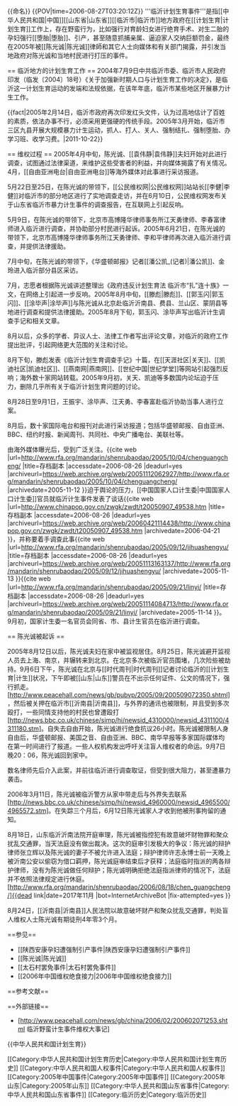 {{命名}}
{{POV|time=2006-08-27T03:20:12Z}}
'''临沂计划生育事件'''是指[[中华人民共和国|中国]][[山东省|山东省]][[临沂市|临沂市]]地方政府在[[计划生育|计划生育]]工作上，存在野蛮行为，比如强行对育龄妇女进行绝育手术、对生二胎的孕妇强行[[堕胎|堕胎]]、引产，甚至随意抓捕亲属、逼迫家人交纳巨额罚金，最终在2005年被[[陈光诚|陈光诚]]律師和其它人士向媒体和有关部门揭露，并引发当地政府对陈光诚和当地村民进行打压的事件。

== 临沂地方的计划生育工作 ==
2004年7月9日中共临沂市委、临沂市人民政府印发（临发〔2004〕18号）《关于加强新时期人口与计划生育工作的决定》，是临沂这一计划生育运动的发端和法规依据，在该年年底，临沂市某些地区开展暴力计生工作。

{{fact|2005年2月14日，临沂市政府再次印发红头文件，认为过高地估计了百姓的素质，依法办事不行，必须采用更强硬的传统手段。2005年3月开始，临沂市三区九县开展大规模暴力计生运动，抓人、打人、关人、强制结扎、强制堕胎、办学习班、收学习费。|2011-10-22}}

== 维权过程 ==
2005年4月中旬，陈光诚、[[袁伟静|袁伟静]]夫妇开始对此进行调查，试图通过法律渠道，来维护这些受害者的利益，并向媒体揭露了有关情况。4月，[[自由亚洲电台|自由亚洲电台]]等海外媒体对此事进行采访报道。
   
5月22日至25日，在陈光诚的带领下，[[公民维权网|公民维权网]]站站长[[李健|李健]]对临沂市的部分地区进行了实地调查走访，并在6月10日，公民维权网发布关于山东省临沂市暴力计生事件的调查报告，在互联网上引起反响。
   
5月9日，在陈光诚的带领下，北京市高博隆华律师事务所江天勇律师、李春富律师进入临沂进行调查，并协助部分村民进行起诉。2005年6月21日，在陈光诚的带领下，北京市高博隆华律师事务所江天勇律师、李和平律师再次进入临沂进行调查，并提供法律援助。
   
7月中旬，在陈光诚的带领下，《华盛顿邮报》记者[[潘公凯_(记者)|潘公凯]]、金玲进入临沂部分县区采访。
   
7月，志愿者根据陈光诚讲述整理出《政府违反计划生育法 临沂市“扎”连十族》一文，在网络上引起进一步反响。2005年8月中旬，[[滕彪|滕彪]]、[[郭玉闪|郭玉闪]]、[[涂毕声|涂毕声]]与陈光诚从北京赴临沂沂南县、费县、兰山区、蒙阴县等地进行调查和提供法律援助。2005年8月下旬，郭玉闪、涂毕声写出临沂计生调查手记和相关文章。
   
8月以后，众多的学者、异议人士、法律工作者写出评论文章，对临沂的政府工作提出批评，引起网络更大范围的关注和讨论。

8月下旬，滕彪发表《临沂计划生育调查手记》十篇，在[[天涯社区|关天]]、[[凯迪社区|凯迪社区]]、[[燕南网|燕南网]]、[[世纪中国|世纪学堂]]等网站引起强烈反响；海外数十家网站转载。2005年9月初，关天、凯迪等多数国内论坛迫于压力，删除几乎所有关于临沂计划生育问题的讨论。

8月28日至9月1日，王振宇、涂毕声、江天勇、李春富赴临沂协助当事人进行立案。
   
8月后，数十家国际电台和报刊对此进行采访报道；包括华盛顿邮报、自由亚洲、BBC、纽约时报、新闻周刊、共同社、中央广播电台、美联社等。

由海外媒体曝光后，受到广泛关注。<ref>{{cite web |url=http://www.rfa.org/mandarin/shenrubaodao/2005/10/04/chenguangcheng/ |title=存档副本 |accessdate=2006-08-26 |deadurl=yes |archiveurl=https://web.archive.org/web/20051112062927/http://www.rfa.org/mandarin/shenrubaodao/2005/10/04/chenguangcheng/ |archivedate=2005-11-12 }}</ref>迫于舆论的压力，[[中国国家人口计生委|中国国家人口计生委]]官员就临沂计生事件发表了谈话<ref>{{cite web |url=http://www.chinapop.gov.cn/zwgk/zwdt/t20050907_49538.htm |title=存档副本 |accessdate=2006-08-26 |deadurl=yes |archiveurl=https://web.archive.org/web/20060421114438/http://www.chinapop.gov.cn/zwgk/zwdt/t20050907_49538.htm |archivedate=2006-04-21 }}</ref>，并称要着手调查此事<ref>{{cite web |url=http://www.rfa.org/mandarin/shenrubaodao/2005/09/12/jihuashengyu/ |title=存档副本 |accessdate=2006-08-26 |deadurl=yes |archiveurl=https://web.archive.org/web/20051113163137/http://www.rfa.org/mandarin/shenrubaodao/2005/09/12/jihuashengyu/ |archivedate=2005-11-13 }}</ref><ref>{{cite web |url=http://www.rfa.org/mandarin/shenrubaodao/2005/09/21/linyi/ |title=存档副本 |accessdate=2006-08-26 |deadurl=yes |archiveurl=https://web.archive.org/web/20051114084713/http://www.rfa.org/mandarin/shenrubaodao/2005/09/21/linyi/ |archivedate=2005-11-14 }}</ref>。
9月初，国家计生委一名官员会同省、市、县计生官员在临沂进行调查。

== 陈光诚被起诉 ==

2005年8月12日以后，陈光诚夫妇在家中被监视居住。8月25日，陈光诚避开监视人员去上海、南京，并辗转来到北京。在北京多次被临沂官员围堵，几次险些被劫持。9月6日下午，陈光诚在北京与[[时代周刊|时代周刊]]记者讨论临沂的[[计划生育|计生]]状况，下午即被[[山东|山东]]警员在不出示任何证件、公文的情况下，强行抓走。<ref>[http://www.peacehall.com/news/gb/pubvp/2005/09/200509072350.shtml]</ref>，然后被关押在临沂市[[沂南县|沂南县]]，与外界的通讯也被限制，并且受到多次殴打，一些同情支持他的村民也曾遭殴打<ref>[http://news.bbc.co.uk/chinese/simp/hi/newsid_4310000/newsid_4311100/4311180.stm]</ref>。自失去自由开始，陈光诚进行绝食抗议26小时。陈光诚被限制人身自由后，华盛顿邮报、美国之音、自由亚洲、BBC、南华早报等多家国际媒体均在第一时间进行了报道。一些人权机构发出呼吁关注盲人维权者的命运。9月7日晚20：06，陈光诚回到家中。

数名律师先后介入此案，并前往临沂进行调查取证，但受到很大阻力，甚至遭暴力袭击。

2006年3月11日，陈光诚被临沂警方从家中带走后与外界失去联系<ref>[http://news.bbc.co.uk/chinese/simp/hi/newsid_4960000/newsid_4965500/4965572.stm]</ref>。在失踪三个月后，6月12日陈光诚家人才收到他被刑事拘留的通知。

8月18日，山东临沂沂南法院开庭审理，陈光诚被指控犯有故意破坏财物罪和聚众扰乱交通罪，当天法庭没有做出裁决。这次的庭审引发极大的争议：陈光诚的辩护律师张立辉以及陈光诚的妻子不被允许进入法庭；辩护律师许志永博士前一天晚上被沂南公安以偷窃为借口羁押，陈光诚庭审结束后才获释；法庭临时指派的两各辩护律师，没有为陈光诚做任何辩护；陈光诚明确拒绝法庭指派律师的情况下，法庭并不依照法律规定进行休庭。<ref>[http://www.rfa.org/mandarin/shenrubaodao/2006/08/18/chen_guangcheng/]{{dead link|date=2017年11月 |bot=InternetArchiveBot |fix-attempted=yes }}</ref>

8月24日，[[沂南县|沂南县]]人民法院以故意破坏财产和聚众扰乱交通罪，判处盲人维权人士陈光诚有期徒刑4年零3个月。

==参见==
* [[陕西安康孕妇遭强制引产事件|陕西安康孕妇遭强制引产事件]]
* [[陈光诚|陈光诚]]
* [[太石村罢免事件|太石村罢免事件]]
* [[2006年中国维权绝食接力|2006年中国维权绝食接力]]

==参考文献==
<div class="references-small">
<references />
</div>

==外部链接==
* [http://www.peacehall.com/news/gb/china/2006/02/200602071253.shtml 临沂野蛮计生事件维权大事记]

{{中华人民共和国计划生育}}

[[Category:中华人民共和国计划生育历史|Category:中华人民共和国计划生育历史]]
[[Category:中华人民共和国人权事件|Category:中华人民共和国人权事件]]
[[Category:2005年中国事件|Category:2005年中国事件]]
[[Category:2005年山东|Category:2005年山东]]
[[Category:中华人民共和国山东省事件|Category:中华人民共和国山东省事件]]
[[Category:临沂历史|Category:临沂历史]]